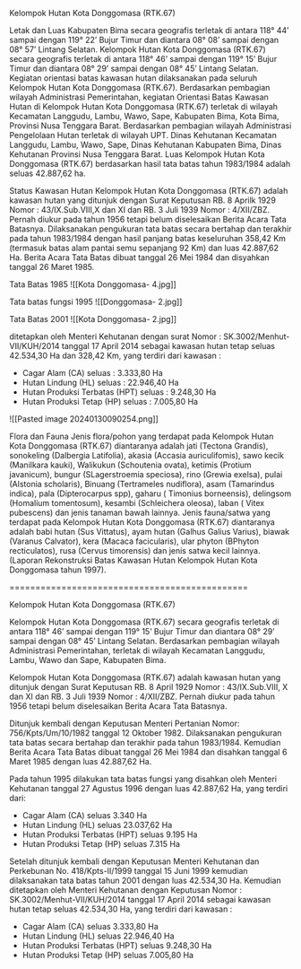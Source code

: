 Kelompok Hutan Kota Donggomasa (RTK.67)

Letak dan Luas
Kabupaten Bima secara geografis terletak di antara 118° 44’ sampai dengan 119° 22’ Bujur Timur dan diantara 08° 08’ sampai dengan 08° 57’ Lintang Selatan. Kelompok Hutan Kota Donggomasa (RTK.67) secara geografis terletak di antara 118° 46’ sampai dengan 119° 15’ Bujur Timur dan diantara 08° 29’ sampai dengan 08° 45’ Lintang Selatan. Kegiatan orientasi batas kawasan hutan dilaksanakan pada seluruh Kelompok Hutan Kota Donggomasa (RTK.67). 
Berdasarkan pembagian wilayah Administrasi Pemerintahan, kegiatan Orientasi Batas Kawasan Hutan di Kelompok Hutan Kota Donggomasa (RTK.67) terletak di wilayah Kecamatan Langgudu, Lambu, Wawo, Sape, Kabupaten Bima, Kota Bima, Provinsi Nusa Tenggara Barat. Berdasarkan pembagian wilayah Administrasi Pengelolaan Hutan terletak di wilayah UPT. Dinas Kehutanan Kecamatan Langgudu, Lambu, Wawo, Sape, Dinas Kehutanan Kabupaten Bima, Dinas Kehutanan Provinsi Nusa Tenggara Barat. Luas Kelompok Hutan Kota Donggomasa (RTK.67) berdasarkan hasil tata batas tahun 1983/1984 adalah seluas 42.887,62 ha.

Status Kawasan Hutan
Kelompok Hutan Kota Donggomasa (RTK.67) adalah kawasan hutan yang ditunjuk dengan Surat Keputusan RB. 8 Aprilk 1929 Nomor : 43/IX.Sub.VIII,X dan XI dan RB. 3 Juli 1939 Nomor : 4/XII/ZBZ. Pernah diukur pada tahun 1956 tetapi belum diselesaikan Berita Acara Tata Batasnya. Dilaksanakan pengukuran tata batas secara bertahap dan terakhir pada tahun 1983/1984 dengan hasil panjang batas keseluruhan 358,42 Km (termasuk batas alam pantai semu sepanjang 92 Km) dan luas 42.887,62 Ha. Berita Acara Tata Batas dibuat tanggal 26 Mei 1984 dan disyahkan tanggal 26 Maret 1985.


Tata Batas 1985
![[Kota Donggomasa- 4.jpg]]


Tata batas fungsi 1995
![[Donggomasa- 2.jpg]]

Tata Batas 2001
![[Kota Donggomasa- 2.jpg]]

ditetapkan oleh Menteri Kehutanan dengan surat Nomor : SK.3002/Menhut-VII/KUH/2014 tanggal 17 April 2014 sebagai kawasan hutan tetap seluas 42.534,30 Ha dan 328,42 Km, yang terdiri dari kawasan :
- Cagar Alam (CA) seluas		: 3.333,80 Ha
- Hutan Lindung (HL) seluas		: 22.946,40 Ha
- Hutan Produksi Terbatas (HPT) seluas	: 9.248,30 Ha
- Hutan Produksi Tetap (HP) seluas	: 7.005,80 Ha

![[Pasted image 20240130090254.png]]

Flora dan Fauna
Jenis flora/pohon yang terdapat pada Kelompok Hutan Kota Donggomasa (RTK.67) diantaranya adalah jati (Tectona Grandis), sonokeling (Dalbergia Latifolia), akasia (Accasia auriculifomis), sawo kecik (Manilkara kauki), Walikukun (Schoutenia ovata), ketimis (Protium javanicum), bungur (SLagerstroemia speciosa), rino (Grewia exelsa), pulai (Alstonia scholaris), Binuang (Tertrameles nudiflora), asam (Tamarindus indica), pala (Dipterocarpus spp), gaharu ( Timonius borneensis), delingsom (Homalium tomentosum), kesambi (Schleichera oleosa), laban ( Vitex pubescens) dan jenis tanaman bawah lainnya.
Jenis fauna/satwa yang terdapat pada Kelompok Hutan Kota Donggomasa (RTK.67) diantaranya adalah babi hutan (Sus Vittatus), ayam hutan (Galhus Galius Varius), biawak (Varanus Calvator), kera (Macaca facicularis), ular phyton (BPhyton recticulatos), rusa (Cervus timorensis) dan jenis satwa kecil lainnya.(Laporan Rekonstruksi Batas Kawasan Hutan Kelompok Hutan Kota Donggomasa tahun 1997).



==============================================


Kelompok Hutan Kota Donggomasa (RTK.67)

Kelompok Hutan Kota Donggomasa (RTK.67) secara geografis terletak di antara 118° 46’ sampai dengan 119° 15’ Bujur Timur dan diantara 08° 29’ sampai dengan 08° 45’ Lintang Selatan. Berdasarkan pembagian wilayah Administrasi Pemerintahan, terletak di wilayah Kecamatan Langgudu, Lambu, Wawo dan Sape, Kabupaten Bima.

Kelompok Hutan Kota Donggomasa (RTK.67) adalah kawasan hutan yang ditunjuk dengan Surat Keputusan RB. 8 April 1929 Nomor : 43/IX.Sub.VIII, X dan XI dan RB. 3 Juli 1939 Nomor : 4/XII/ZBZ. Pernah diukur pada tahun 1956 tetapi belum diselesaikan Berita Acara Tata Batasnya.

Ditunjuk kembali dengan Keputusan Menteri Pertanian Nomor: 756/Kpts/Um/10/1982 tanggal 12 Oktober 1982. Dilaksanakan pengukuran tata batas secara bertahap dan terakhir pada tahun 1983/1984. Kemudian Berita Acara Tata Batas dibuat tanggal 26 Mei 1984 dan disahkan tanggal 6 Maret 1985 dengan luas 42.887,62 Ha.

Pada tahun 1995 dilakukan tata batas fungsi yang disahkan oleh Menteri Kehutanan tanggal 27 Agustus 1996 dengan luas 42.887,62 Ha, yang terdiri dari:
- Cagar Alam (CA) seluas 3.340 Ha
- Hutan Lindung (HL) seluas 23.037,62 Ha
- Hutan Produksi Terbatas (HPT) seluas 9.195 Ha
- Hutan Produksi Tetap (HP) seluas 7.315 Ha

Setelah ditunjuk kembali dengan Keputusan Menteri Kehutanan dan Perkebunan No. 418/Kpts-II/1999 tanggal 15 Juni 1999 kemudian dilaksanakan tata batas tahun 2001 dengan luas 42.534,30 Ha. Kemudian ditetapkan oleh Menteri Kehutanan dengan Keputusan Nomor : SK.3002/Menhut-VII/KUH/2014 tanggal 17 April 2014 sebagai kawasan hutan tetap seluas 42.534,30 Ha, yang terdiri dari kawasan :
- Cagar Alam (CA) seluas 3.333,80 Ha
- Hutan Lindung (HL) seluas 22.946,40 Ha
- Hutan Produksi Terbatas (HPT) seluas 9.248,30 Ha
- Hutan Produksi Tetap (HP) seluas 7.005,80 Ha